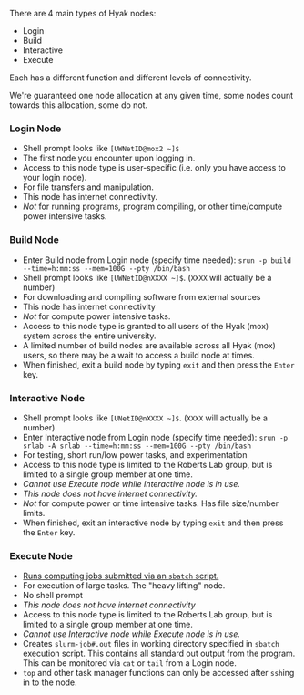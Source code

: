 There are 4 main types of Hyak nodes: 
- Login
- Build
- Interactive
- Execute

Each has a different function and different levels of connectivity. 

We're guaranteed one node allocation at any given time, some nodes count towards this allocation, some do not.

### Login Node
- Shell prompt looks like `[UWNetID@mox2 ~]$`
- The first node you encounter upon logging in.
- Access to this node type is user-specific (i.e. only you have access to your login node).
- For file transfers and manipulation.
- This node has internet connectivity.     
- <em>Not</em> for running programs, program compiling, or other time/compute power intensive tasks.  

### Build Node
- Enter Build node from Login node (specify time needed): `srun -p build --time=h:mm:ss --mem=100G --pty /bin/bash` 
- Shell prompt looks like `[UWNetID@nXXXX ~]$`. (```XXXX``` will actually be a number)
- For downloading and compiling software from external sources
- This node has internet connectivity 
- <em>Not</em> for compute power intensive tasks.
- Access to this node type is granted to all users of the Hyak (mox) system across the entire university.
- A limited number of build nodes are available across all Hyak (mox) users, so there may be a wait to access a build node at times.
- When finished, exit a build node by typing ```exit``` and then press the ```Enter``` key.

### Interactive Node
- Shell prompt looks like `[UNetID@nXXXX ~]$`. (```XXXX``` will actually be a number)
- Enter Interactive node from Login node (specify time needed): `srun -p srlab -A srlab --time=h:mm:ss --mem=100G --pty /bin/bash`
- For testing, short run/low power tasks, and experimentation
- Access to this node type is limited to the Roberts Lab group, but is limited to a single group member at one time.
- <em>Cannot use Execute node while Interactive node is in use.</em>
- <em>This node does not have internet connectivity.</em>
- <em>Not</em> for compute power or time intensive tasks. Has file size/number limits.
- When finished, exit an interactive node by typing ```exit``` and then press the ```Enter``` key.

### Execute Node
- [Runs computing jobs submitted via an ```sbatch``` script.](https://github.com/RobertsLab/hyak_mox/wiki/Running-a-Job)
- For execution of large tasks. The "heavy lifting" node.
- No shell prompt
- <em>This node does not have internet connectivity</em>
- Access to this node type is limited to the Roberts Lab group, but is limited to a single group member at one time.
- <em>Cannot use Interactive node while Execute node is in use.</em>
- Creates `slurm-job#.out` files in working directory specified in `sbatch` execution script. This contains all standard out output from the program. This can be monitored via `cat` or `tail` from a Login node. 
- `top` and other task manager functions can only be accessed after `ssh`ing in to the node. 
